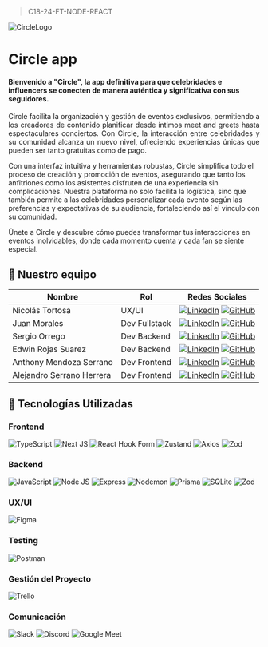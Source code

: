 > C18-24-FT-NODE-REACT

![CircleLogo](https://s3-alpha-sig.figma.com/img/7a82/8beb/52c3d8b2ee5971491674c064d0cb77e5?Expires=1718582400&Key-Pair-Id=APKAQ4GOSFWCVNEHN3O4&Signature=plkVlfJMhaqZ-lO5LOzEfNXyFlBlH7aCSfNTMVGzx5uDIwsaeZo8lhjjBDiif1dshY0AkDqtRKw2IxsCGyxK4f2VLet0DAl2tuMRz2rK~l3mfARAh1t5zwo74VP3~g2DPMqjPJeBGjfEXMMVQnRv1950K~V~EZNVhmkVDnZpnMkrCx~hpDYqcVtC5WeSez8W-jgwPCIiv9kgabg3E3WfjZetg0aoWHa4ltiNTNsMGhcZSJNOOKJVzWAy09illO-7dpKITIHlSmz3-XG6CHpmwIxd-NMeWwCRgzSSQX3cp3PW4LWDRgvgBdlQ2qySQRZSqoLPtMxlU2dmVTVyovHSzg__)

# Circle app
#### Bienvenido a "Circle", la app definitiva para que celebridades e influencers se conecten de manera auténtica y significativa con sus seguidores. <br>
<p align="justify"> Circle facilita la organización y gestión de eventos exclusivos, permitiendo a los creadores de contenido planificar desde íntimos meet and greets hasta espectaculares conciertos. Con Circle, la interacción entre celebridades y su comunidad alcanza un nuevo nivel, ofreciendo experiencias únicas que pueden ser tanto gratuitas como de pago.<br>

Con una interfaz intuitiva y herramientas robustas, Circle simplifica todo el proceso de creación y promoción de eventos, asegurando que tanto los anfitriones como los asistentes disfruten de una experiencia sin complicaciones. Nuestra plataforma no solo facilita la logística, sino que también permite a las celebridades personalizar cada evento según las preferencias y expectativas de su audiencia, fortaleciendo así el vínculo con su comunidad.<br>

Únete a Circle y descubre cómo puedes transformar tus interacciones en eventos inolvidables, donde cada momento cuenta y cada fan se siente especial.
 </p> 



## 🚀 Nuestro equipo
| Nombre | Rol | Redes Sociales |
| ------ | --- | --------------- |
| Nicolás Tortosa | UX/UI | [![LinkedIn](https://img.shields.io/badge/linkedin%20-%230077B5.svg?style=for-the-badge&logo=linkedin&logoColor=white)](https://www.linkedin.com/in/nicol%C3%A1s-garc%C3%ADa-tortosa-28b392190/) [![GitHub](https://img.shields.io/badge/github-%23121011.svg?style=for-the-badge&logo=github&logoColor=white)](https://github.com/NicoTortosa) |
| Juan Morales | Dev Fullstack| [![LinkedIn](https://img.shields.io/badge/linkedin%20-%230077B5.svg?style=for-the-badge&logo=linkedin&logoColor=white)](https://www.linkedin.com/in/juan-exequiel-morales/) [![GitHub](https://img.shields.io/badge/github-%23121011.svg?style=for-the-badge&logo=github&logoColor=white)](https://github.com/Juanmorales1810) |
| Sergio Orrego  | Dev Backend | [![LinkedIn](https://img.shields.io/badge/linkedin%20-%230077B5.svg?style=for-the-badge&logo=linkedin&logoColor=white)](https://www.linkedin.com/in/saorregog/) [![GitHub](https://img.shields.io/badge/github-%23121011.svg?style=for-the-badge&logo=github&logoColor=white)](https://github.com/saorregog) |
| Edwin Rojas Suarez | Dev Backend | [![LinkedIn](https://img.shields.io/badge/linkedin%20-%230077B5.svg?style=for-the-badge&logo=linkedin&logoColor=white)](https://www.linkedin.com/in/enrojass/) [![GitHub](https://img.shields.io/badge/github-%23121011.svg?style=for-the-badge&logo=github&logoColor=white)](https://github.com/enrojass04) |
|Anthony Mendoza Serrano| Dev Frontend | [![LinkedIn](https://img.shields.io/badge/linkedin%20-%230077B5.svg?style=for-the-badge&logo=linkedin&logoColor=white)]() [![GitHub](https://img.shields.io/badge/github-%23121011.svg?style=for-the-badge&logo=github&logoColor=white)](https://github.com/Anthonytrader) |
| Alejandro Serrano Herrera | Dev Frontend | [![LinkedIn](https://img.shields.io/badge/linkedin%20-%230077B5.svg?style=for-the-badge&logo=linkedin&logoColor=white)](https://www.linkedin.com/in/serranoh93/) [![GitHub](https://img.shields.io/badge/github-%23121011.svg?style=for-the-badge&logo=github&logoColor=white)](https://github.com/SerranoH93) |


## 🚀 Tecnologías Utilizadas

### Frontend
![TypeScript](https://img.shields.io/badge/typescript-%23007ACC.svg?style=for-the-badge&logo=typescript&logoColor=white)
![Next JS](https://img.shields.io/badge/Next-black?style=for-the-badge&logo=next.js&logoColor=white)
![React Hook Form](https://img.shields.io/badge/react%20hook%20form%20-%20pr?style=for-the-badge&logo=reacthookform&logoColor=%23ffffff&labelColor=%23ea899a&color=%23ea899a)
![Zustand](https://img.shields.io/badge/zustand%20-%20pr?style=for-the-badge&logoColor=%23ffffff&labelColor=%2300019a&color=%2300019a)
![Axios](https://img.shields.io/badge/axios%20-%20pr?style=for-the-badge&logo=axios&logoColor=%23ffffff&labelColor=%234c2882&color=%234c2882)
![Zod](https://img.shields.io/badge/zod-%233068b7.svg?style=for-the-badge&logo=zod&logoColor=white)




### Backend
![JavaScript](https://img.shields.io/badge/javascript-%23323330.svg?style=for-the-badge&logo=javascript&logoColor=%23F7DF1E)
![Node JS](https://img.shields.io/badge/Node%20JS-%20pr?style=for-the-badge&logo=nodedotjs&logoColor=%23ffffff&labelColor=%20%2344883e&color=%20%2344883e)
![Express](https://img.shields.io/badge/Express-%20pr?style=for-the-badge&logo=express&logoColor=%23ffffff&labelColor=%20%23000000&color=%20%23000000)
![Nodemon](https://img.shields.io/badge/NODEMON-%23323330.svg?style=for-the-badge&logo=nodemon&logoColor=%BBDEAD)
![Prisma](https://img.shields.io/badge/Prisma-3982CE?style=for-the-badge&logo=Prisma&logoColor=white)
![SQLite](https://img.shields.io/badge/sqlite-%2307405e.svg?style=for-the-badge&logo=sqlite&logoColor=white)
![Zod](https://img.shields.io/badge/zod-%233068b7.svg?style=for-the-badge&logo=zod&logoColor=white)

### UX/UI
![Figma](https://img.shields.io/badge/figma%20-%20pr?style=for-the-badge&logo=figma&logoColor=%23ffffff&labelColor=%23F24E1E&color=%23F24E1E)

### Testing
![Postman](https://img.shields.io/badge/postman%20-%20pr?style=for-the-badge&logo=postman&logoColor=%23ffffff&labelColor=%23FF6C37&color=%23FF6C37)


### Gestión del Proyecto
![Trello](https://img.shields.io/badge/Trello-%23026AA7.svg?style=for-the-badge&logo=Trello&logoColor=white)

### Comunicación
![Slack](https://img.shields.io/badge/Slack%20-%20pr?style=for-the-badge&logo=slack&logoColor=%23ffffff&labelColor=%234A154B&color=%234A154B)
![Discord](https://img.shields.io/badge/Discord%20-%20pr?style=for-the-badge&logo=discord&logoColor=%23ffffff&labelColor=%235865F2&color=%235865F2)
![Google Meet](https://img.shields.io/badge/Google%20meet%20-%20pr?style=for-the-badge&logo=googlemeet&logoColor=%23ffffff&labelColor=%2300897B&color=%2300897B)